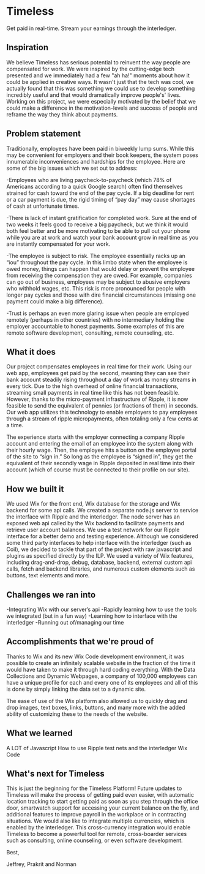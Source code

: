 # Timeless
Get paid in real-time. Stream your earnings through the interledger.

## Inspiration
We believe Timeless has serious potential to reinvent the way people are compensated for work. We were inspired by the cutting-edge tech presented and we immediately had a few "ah ha!" moments about how it could be applied in creative ways. It wasn't just that the tech was cool, we actually found that this was something we could use to develop something incredibly useful and that would dramatically improve people's' lives. Working on this project, we were especially motivated by the belief that we could make a difference in the motivation-levels and success of people and reframe the way they think about payments.
 
## Problem statement
Traditionally, employees have been paid in biweekly lump sums. While this may be convenient for employers and their book keepers, the system poses innumerable inconveniences and hardships for the employee. Here are some of the big issues which we set out to address:
 
-Employees who are living paycheck-to-paycheck (which 78% of Americans according to a quick Google search) often find themselves strained for cash toward the end of the pay cycle. If a big deadline for rent or a car payment is due, the rigid timing of “pay day” may cause shortages of cash at unfortunate times.

-There is lack of instant gratification for completed work. Sure at the end of two weeks it feels good to receive a big paycheck, but we think it would both feel better and be more motivating to be able to pull out your phone while you are at work and watch your bank account grow in real time as you are instantly compensated for your work.

-The employee is subject to risk. The employee essentially racks up an “iou” throughout the pay cycle. In this limbo state when the employee is owed money, things can happen that would delay or prevent the employee from receiving the compensation they are owed. For example, companies can go out of business, employees may be subject to abusive employers who withhold wages, etc. This risk is more pronounced for people with longer pay cycles and those with dire financial circumstances (missing one payment could make a big difference).

-Trust is perhaps an even more glaring issue when people are employed remotely (perhaps in other countries) with no intermediary holding the employer accountable to honest payments. Some examples of this are remote software development, consulting, remote counseling, etc.
 
## What it does
Our project compensates employees in real time for their work. Using our web app, employees get paid by the second, meaning they can see their bank account steadily rising throughout a day of work as money streams in every tick. Due to the high overhead of online financial transactions, streaming small payments in real time like this has not been feasible. However, thanks to the micro-payment infrastructure of Ripple, it is now feasible to send the equivalent of pennies (or fractions of them) in seconds. Our web app utilizes this technology to enable employers to pay employees through a stream of ripple micropayments, often totaling only a few cents at a time.
 
The experience starts with the employer connecting a company Ripple account and entering the email of an employee into the system along with their hourly wage. Then, the employee hits a button on the employee portal of the site to “sign in.” So long as the employee is “signed in”, they get the equivalent of their secondly wage in Ripple deposited in real time into their account (which of course must be connected to their profile on our site).
 
## How we built it

We used Wix for the front end, Wix database for the storage and Wix backend for some api calls. We created a separate node.js server to service the interface with Ripple and the interledger. The node server has an exposed web api called by the Wix backend to facilitate payments and retrieve user account balances. We use a test network for our Ripple interface for a better demo and testing experience. Although we considered some third party interfaces to help  interface with the interledger (such as Coil), we decided to tackle that part of the project with raw javascript and plugins as specified directly by the ILP. We used a variety of Wix features, including drag-and-drop, debug, database, backend, external custom api calls, fetch and backend libraries, and numerous custom elements such as buttons, text elements and more.
 
## Challenges we ran into
-Integrating Wix with our server’s api
-Rapidly learning how to use the tools we integrated (but in a fun way)
-Learning how to interface with the interledger
-Running out of/managing our time
 
## Accomplishments that we're proud of
Thanks to Wix and its new Wix Code development environment, it was possible to create an infinitely scalable website in the fraction of the time it would have taken to make it through hard coding everything. With the Data Collections and Dynamic Webpages, a company of 100,000 employees can have a unique profile for each and every one of its employees and all of this is done by simply linking the data set to a dynamic site.

The ease of use of the Wix platform also allowed us to quickly drag and drop images, text boxes, links, buttons, and many more with the added ability of customizing these to the needs of the website.
 
## What we learned
A LOT of Javascript
How to use Ripple test nets and the interledger
Wix Code


## What's next for Timeless
This is just the beginning for the Timeless Platform! Future updates to Timeless will make the process of getting paid even easier, with automatic location tracking to start getting paid as soon as you step through the office door, smartwatch support for accessing your current balance on the fly, and additional features to improve payroll in the workplace or in contracting situations. We would also like to integrate multiple currencies, which is enabled by the interledger. This cross-currency integration would enable Timeless to become a powerful tool for remote, cross-boarder services such as consulting, online counseling, or even software development.

Best, 

Jeffrey, Prakrit and Norman
